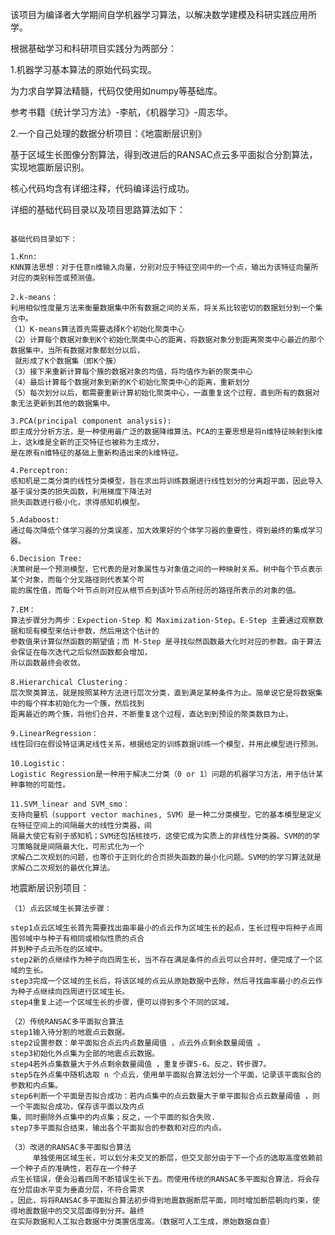 该项目为编译者大学期间自学机器学习算法，以解决数学建模及科研实践应用所学。

根据基础学习和科研项目实践分为两部分：

1.机器学习基本算法的原始代码实现。

为力求自学算法精髓，代码仅使用如numpy等基础库。

参考书籍《统计学习方法》-李航，《机器学习》-周志华。


2.一个自己处理的数据分析项目：《地震断层识别》

基于区域生长图像分割算法，得到改进后的RANSAC点云多平面拟合分割算法，实现地震断层识别。

核心代码均含有详细注释，代码编译运行成功。

详细的基础代码目录以及项目思路算法如下：
~~~~~~~~~~~~~~~~~~~~~~~~~~~~~~~~~~~~~~~~~~~~~~~~~~~~~~~~~~~~~~~~~~~~~~~~~~~~

基础代码目录如下：

1.Knn:
KNN算法思想：对于任意n维输入向量，分别对应于特征空间中的一个点，输出为该特征向量所对应的类别标签或预测值。

2.k-means：
利用相似性度量方法来衡量数据集中所有数据之间的关系，将关系比较密切的数据划分到一个集合中。
（1）K-means算法首先需要选择K个初始化聚类中心
（2）计算每个数据对象到K个初始化聚类中心的距离，将数据对象分到距离聚类中心最近的那个数据集中，当所有数据对象都划分以后，
 就形成了K个数据集（即K个簇）
（3）接下来重新计算每个簇的数据对象的均值，将均值作为新的聚类中心
（4）最后计算每个数据对象到新的K个初始化聚类中心的距离，重新划分
（5）每次划分以后，都需要重新计算初始化聚类中心，一直重复这个过程，直到所有的数据对象无法更新到其他的数据集中。

3.PCA(principal component analysis):
即主成分分析方法，是一种使用最广泛的数据降维算法。PCA的主要思想是将n维特征映射到k维上，这k维是全新的正交特征也被称为主成分，
是在原有n维特征的基础上重新构造出来的k维特征。

4.Perceptron:
感知机是二类分类的线性分类模型，旨在求出将训练数据进行线性划分的分离超平面，因此导入基于误分类的损失函数，利用梯度下降法对
损失函数进行极小化，求得感知机模型。

5.Adaboost:
通过每次降低个体学习器的分类误差，加大效果好的个体学习器的重要性，得到最终的集成学习器。

6.Decision Tree:
决策树是一个预测模型，它代表的是对象属性与对象值之间的一种映射关系。树中每个节点表示某个对象，而每个分叉路径则代表某个可
能的属性值，而每个叶节点则对应从根节点到该叶节点所经历的路径所表示的对象的值。

7.EM：
算法步骤分为两步：Expection-Step 和 Maximization-Step。E-Step 主要通过观察数据和现有模型来估计参数，然后用这个估计的
参数值来计算似然函数的期望值；而 M-Step 是寻找似然函数最大化时对应的参数。由于算法会保证在每次迭代之后似然函数都会增加，
所以函数最终会收敛。

8.Hierarchical Clustering：
层次聚类算法，就是按照某种方法进行层次分类，直到满足某种条件为止。简单说它是将数据集中的每个样本初始化为一个簇，然后找到
距离最近的两个簇，将他们合并，不断重复这个过程，直达到到预设的聚类数目为止。

9.LinearRegression：
线性回归在假设特证满足线性关系，根据给定的训练数据训练一个模型，并用此模型进行预测。

10.Logistic：
Logistic Regression是一种用于解决二分类（0 or 1）问题的机器学习方法，用于估计某种事物的可能性。

11.SVM_linear and SVM_smo：
支持向量机（support vector machines, SVM）是一种二分类模型，它的基本模型是定义在特征空间上的间隔最大的线性分类器，间
隔最大使它有别于感知机；SVM还包括核技巧，这使它成为实质上的非线性分类器。SVM的的学习策略就是间隔最大化，可形式化为一个
求解凸二次规划的问题，也等价于正则化的合页损失函数的最小化问题。SVM的的学习算法就是求解凸二次规划的最优化算法。
~~~~~~~~~~~~~~~~~~~~~~~~~~~~~~~~~~~~~~~~~~~~~~~~~~~~~~~~~~~~~~~~~~~~~~~~~~~~
地震断层识别项目：
~~~~~~~~~~~~~~~~~~~~~~~~~~~~~~~~~~~~~~~~~~~~~~~~~~~~~~~~~~~~~~~~~~~~~~~~~~~~
（1）点云区域生长算法步骤：

step1点云区域生长首先需要找出曲率最小的点云作为区域生长的起点，生长过程中将种子点周围邻域中与种子有相同或相似性质的点合
并到种子点云所在的区域中。
step2新的点继续作为种子向四周生长，当不存在满足条件的点云可以合并时，便完成了一个区域的生长。
step3完成一个区域的生长后，将该区域的点云从原始数据中去除，然后寻找曲率最小的点云作为种子点继续向四周进行区域生长。
step4重复上述一个区域生长的步骤，便可以得到多个不同的区域。

（2）传统RANSAC多平面拟合算法
step1输入待分割的地震点云数据。
step2设置参数：单平面拟合点云内点数量阈值 ，点云外点剩余数量阈值 。
step3初始化外点集为全部的地震点云数据。
step4若外点集数量大于外点剩余数量阈值 ，重复步骤5-6。反之，转步骤7。
step5在外点集中随机选取 n 个点云，使用单平面拟合算法划分一个平面，记录该平面拟合的参数和内点集。
step6判断一个平面是否拟合成功：若内点集中的点云数量大于单平面拟合点云数量阈值 ，则一个平面拟合成功，保存该平面以及内点
集，同时删除外点集中的内点集；反之，一个平面的拟合失败.
step7多平面拟合结束，输出各个平面拟合的参数和对应的内点。

（3）改进的RANSAC多平面拟合算法
     单独使用区域生长，可以划分未交叉的断层，但交叉部分由于下一个点的选取高度依赖前一个种子点的准确性，若存在一个种子
点生长错误，便会沿着四周不断错误生长下去。而使用传统的RANSAC多平面拟合算法，将会存在分层由水平变为垂直分层，不符合需求
。因此，将将RANSAC多平面拟合算法初步得到地震数据断层平面，同时增加断层朝向约束，使得地震数据中的交叉层面得到分开。最终
在实际数据和人工拟合数据中分类置信度高。（数据可人工生成，原始数据自查）


~~~~~~~~~~~~~~~~~~~~~~~~~~~~~~~~~~~~~~~~~~~~~~~~~~~~~~~~~~~~~~~~~~~~~~~~~~~~

